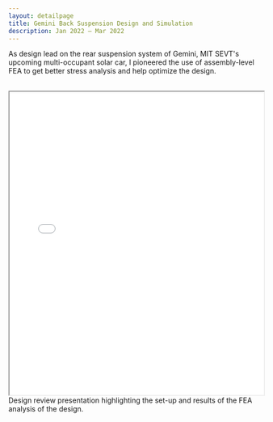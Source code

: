 ```yaml
---
layout: detailpage
title: Gemini Back Suspension Design and Simulation
description: Jan 2022 — Mar 2022
---
```


As design lead on the rear suspension system of Gemini, MIT SEVT's upcoming multi-occupant solar car, I pioneered the use of assembly-level FEA to get better stress analysis and help optimize the design.

<br>

<iframe height="600px" width="100%" src="/assets/images/portfolio/geminibacksus_analysis.pdf"></iframe>
<div class="caption">Design review presentation highlighting the set-up and results of the FEA analysis of the design.</div>